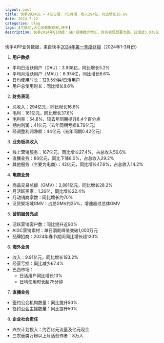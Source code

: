 ```yaml
---
layout: post
title: 快手2024Q1 — 4亿日活，7亿月活，收入294亿，同比增长16.6%
date: 2024-7-22
categories: blog
tags: [互联网,大公司数据观察,快手]
description: 快手2024年Q1财报：用户规模稳步增长，财务表现显著改善。日活达3.938亿，月活6.974亿，总收入294亿元增16.6%。
---
```



快手APP业务数据，来自快手[2024年第一季度财报](https://ir.kuaishou.com/zh-hans/news-releases/news-release-details/kuaishoukejifabu2024niandiyijiduweijingshenhecaiwuyeji#:~:text=2024%E5%B9%B4%E7%AC%AC%E4%B8%80%E5%AD%A3%E5%BA%A6%EF%BC%8C%E6%88%91%E4%BB%AC%E7%9A%84%E6%80%BB%E6%94%B6%E5%85%A5%E5%90%8C%E6%AF%94,%E6%98%AF%E5%85%B8%E5%9E%8B%E7%9A%84%E8%A1%8C%E4%B8%9A%E6%B7%A1%E5%AD%A3%E3%80%82)（2024年1-3月份）

1. **用户数据**
- 平均日活跃用户（DAU）：3.938亿，同比增长5.2%
- 平均月活跃用户（MAU）：6.974亿，同比增长6.6%
- 日均使用时长：129.5分钟/日活用户
- 用户总使用时长：同比增长8.6%


2. **财务表现**
- 总收入：294亿元，同比增长16.6%
- 毛利：161亿元，同比增长37.6%
- 毛利率：54.8%，较去年同期提升8.4个百分点
- 期内利润：41亿元（去年同期亏损8.76亿元）
- 经调整利润净额：44亿元（去年同期0.42亿元）


3. **业务板块收入**
- 线上营销服务：167亿元，同比增长27.4%，占总收入56.6%
- 直播业务：86亿元，同比下降8.0%，占总收入29.2%
- 其他服务（主要为电商）：42亿元，同比增长47.6%，占总收入14.2%


4. **电商业务**
- 商品交易总额（GMV）：2,881亿元，同比增长28.2%
- 月活跃买家：1.26亿，同比增长22.4%
- 月动销商家数：同比增长约70%
- 泛货架场域GMV：占总GMV约25%，增速超过总体GMV


5. **营销服务亮点**
- 活跃营销客户数：同比提升近90%
- AIGC营销素材：单日消耗峰值突破1,000万元
- 品牌招商：2024年春节期间同比增长超120%


6. **海外业务**
- 收入：9.91亿元，同比增长193.2%
- 经营亏损：同比减少67.4%
- 巴西市场：
    - 日活用户同比增长13%
    - 日均使用时长超75分钟


7. **直播业务**
- 签约公会机构数量：同比提升50%
- 签约公会主播数量：同比提升50%


8. **企业社会责任**
- 兴农计划投入：约百亿元流量及亿元现金
- 三农垂类万粉以上月活创作者：8万人

